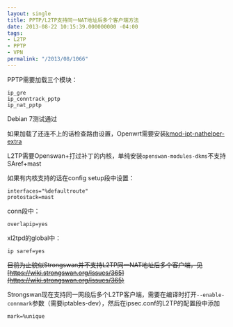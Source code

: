 ```yaml
---
layout: single
title: PPTP/L2TP支持同一NAT地址后多个客户端方法
date: 2013-08-22 10:15:39.000000000 -04:00
tags:
- L2TP
- PPTP
- VPN
permalink: "/2013/08/1066"
---
```

PPTP需要加载三个模块：

```
ip_gre
ip_conntrack_pptp
ip_nat_pptp
```

Debian 7测试通过

如果加载了还连不上的话检查路由设置，Openwrt需要安装[kmod-ipt-nathelper-extra](http://wiki.openwrt.org/doc/howto/vpn.nat.pptp)

L2TP需要Openswan+打过补丁的内核，单纯安装`openswan-modules-dkms`不支持SAref+mast

如果有内核支持的话在config setup段中设置：

```
interfaces="%defaultroute"
protostack=mast
```

conn段中：

```
overlapip=yes
```

xl2tpd的global中：

```
ip saref=yes
```

~~目前为止貌似Strongswan并不支持L2TP同一NAT地址后多个客户端，见[https://wiki.strongswan.org/issues/365](https://wiki.strongswan.org/issues/365)~~

Strongswan现在支持同一网段后多个L2TP客户端，需要在编译时打开`--enable-connmark`参数（需要iptables-dev），然后在ipsec.conf的L2TP的配置段中添加

```
mark=%unique
```